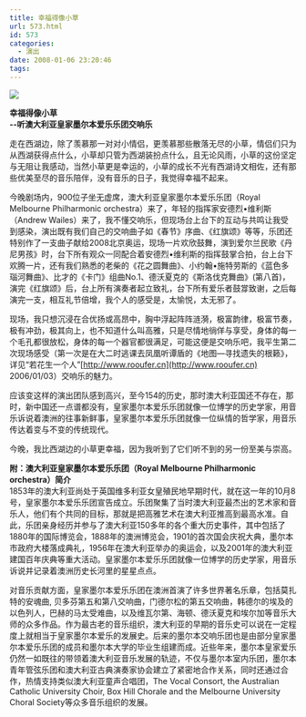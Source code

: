 ```yaml
---
title: 幸福得像小草
url: 573.html
id: 573
categories:
  - 演出
date: 2008-01-06 23:20:46
tags:
---
```


![](http://photo.guolaijie.com/rooufer/attachments/month_0801/z200816231333.jpg)  
  

**幸福得像小草  
--听澳大利亚皇家墨尔本爱乐乐团交响乐**

  
走在西湖边，除了羡慕那一对对小情侣，更羡慕那些散落无尽的小草，情侣们只为从西湖获得点什么，小草却只管为西湖装扮点什么，且无论风雨，小草的这份坚定与无阻让我感动，当然小草更是幸运的，小草的成长不光有西湖诗文相佐，还有那些优美至尽的音乐陪伴，没有音乐的日子，我觉得幸福不起来。  
  
今晚剧场内，900位子坐无虚席，澳大利亚皇家墨尔本爱乐乐团（Royal Melbourne Philharmonic orchestra）来了，年轻的指挥家安德烈•维利斯（Andrew Wailes）来了，我不懂交响乐，但现场台上台下的互动与共鸣让我受到感染，演出既有我们自己的交响曲子如《春节》序曲、《红旗颂》等等，乐团还特别作了一支曲子献给2008北京奥运，现场一片欢欣鼓舞，演到爱尔兰民歌《丹尼男孩》时，台下所有观众一同配合着安德烈•维利斯的指挥鼓掌合拍，台上台下欢腾一片，还有我们熟悉的老柴的《花之圆舞曲》、小约翰•施特劳斯的《蓝色多瑙河舞曲》、比才的《卡门》组曲No.1、德沃夏克的《斯洛伐克舞曲》(第八首)，演完《红旗颂》后，台上所有演奏者起立致礼，台下所有爱乐者鼓牚致谢，之后每演完一支，相互礼节倍增，我个人的感受是，太愉悦，太无邪了。  
  
现场，我只想沉浸在合优扬或高昂中，胸中浮起阵阵涟漪，极富韵律，极富节奏，极有冲劲，极其向上，也不知道什么叫高雅，只是尽情地徜佯与享受，身体的每一个毛孔都很放松，身体的每一个器官都很满足，可能这便是交响乐吧，我平生第二次现场感受（第一次是在大二时逃课去凤凰听谭盾的《地图—寻找遗失的根籁》，详见“若花生一个人”[http://www.rooufer.cn](http://www.rooufer.cn) 2006/01/03）交响乐的魅力。  
  
应该变这样的演出团队感到高兴，至今154的历史，那时澳大利亚国还不存在，那时，新中国还一点谱都没有，皇家墨尔本爱乐乐团就像一位博学的历史学家，用音乐诉说着澳洲的往事新鲜事，皇家墨尔本爱乐乐团就像一位纵情的哲学家，用音乐传达着变与不变的传统现代。  
  
今晚，我比西湖边的小草更幸福，因为我听到了它们听不到的另一份至美与崇高。  
  
  
**附：澳大利亚皇家墨尔本爱乐乐团（Royal Melbourne Philharmonic orchestra）简介**  
1853年的澳大利亚尚处于英国维多利亚女皇殖民地早期时代，就在这一年的10月8号，皇家墨尔本爱乐乐团宣告成立。乐团聚集了当时澳大利亚最杰出的艺术家和音乐人，他们有个共同的目标，那就是把高雅艺术在澳大利亚推高到最高水准。自此，乐团亲身经历并参与了澳大利亚150多年的各个重大历史事件，其中包括了1880年的国际博览会，1888年的澳洲博览会，1901的首次国会庆祝大典，墨尔本市政府大楼落成典礼，1956年在澳大利亚举办的奥运会，以及2001年的澳大利亚建国百年庆典等重大活动。皇家墨尔本爱乐乐团就像一位博学的历史学家，用音乐诉说并记录着澳洲历史长河里的星星点点。  
  
对音乐贡献方面，皇家墨尔本爱乐乐团在澳洲首演了许多世界著名乐章，包括莫扎特的安魂曲, 贝多芬第五和第八交响曲，门德尔松的第五交响曲，韩德尔的埃及的以色列人，巴赫的马太受难曲，以及维瓦尔第、海顿、德沃夏克和埃尔加等音乐大师的众多作品。作为最古老的音乐组织，澳大利亚的早期的音乐史可以说在一定程度上就相当于皇家墨尔本爱乐的发展史。后来的墨尔本交响乐团也是由部分皇家墨尔本爱乐乐团的成员和墨尔本大学的毕业生组建而成。近些年来，墨尔本皇家爱乐仍然一如既往的带领着澳大利亚音乐发展的轨迹，不仅与墨尔本室内乐团，墨尔本青年管弦乐团和澳大利亚古典演奏家协会建立了紧密地合作关系，同时还通过合作，热情支持类似澳大利亚童声合唱团，The Vocal Consort, the Australian Catholic University Choir, Box Hill Chorale and the Melbourne University Choral Society等众多音乐组织的发展。